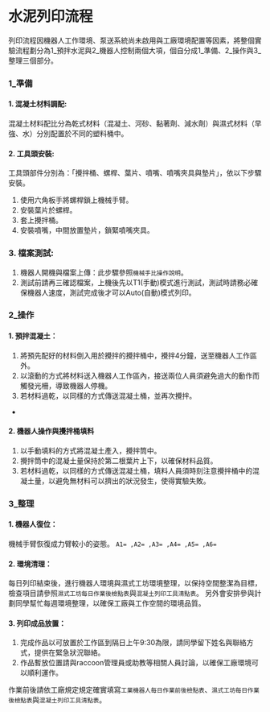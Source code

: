 # 水泥列印流程

列印流程因機器人工作環境、泵送系統尚未啟用與工廠環境配置等因素，將整個實驗流程劃分為1_預拌水泥與2_機器人控制兩個大項，個自分成1_準備、2_操作與3_整理三個部分。

### 1_準備
#### 1. 混凝土材料調配:
混凝土材料配比分為乾式材料（混凝土、河砂、黏著劑、減水劑）與濕式材料（早強、水）分別配置於不同的塑料桶中。
#### 2. 工具頭安裝:
工具頭部件分別為：「攪拌桶、螺桿、葉片、噴嘴、噴嘴夾具與墊片」，依以下步驟安裝。
1. 使用六角板手將螺桿鎖上機械手臂。
2. 安裝葉片於螺桿。
3. 套上攪拌桶。
4. 安裝噴嘴，中間放置墊片，鎖緊噴嘴夾具。
### 3. 檔案測試:
1. 機器人開機與檔案上傳：此步驟參照`機械手比操作說明`。
2. 測試前請再三確認檔案，上機後先以T1(手動)模式進行測試，測試時請務必確保機器人速度，測試完成後才可以Auto(自動)模式列印。

### 2_操作
#### 1. 預拌混凝土：
1. 將預先配好的材料倒入用於攪拌的攪拌桶中，攪拌4分鐘，送至機器人工作區外。
2. 以滾動的方式將材料送入機器人工作區內，接送兩位人員須避免過大的動作而觸發光柵，導致機器人停機。
3. 若材料過乾，以同樣的方式傳送混凝土桶，並再次攪拌。
- 
#### 2. 機器人操作與攪拌桶填料
1. 以手動填料的方式將混凝土產入，攪拌筒中。
2. 攪拌筒中的混凝土量保持於第二根葉片上下，以確保材料品質。
3. 若材料過乾，以同樣的方式傳送混凝土桶，填料人員須時刻注意攪拌桶中的混凝土量，以避免無材料可以擠出的狀況發生，使得實驗失敗。

### 3_整理
#### 1. 機器人復位：
機械手臂恢復成力臂較小的姿態。
`A1= ,A2= ,A3= ,A4= ,A5= ,A6= `
#### 2. 環境清理：
每日列印結束後，進行機器人環境與濕式工坊環境整理，以保持空間整潔為目標，檢查項目請參照`濕式工坊每日作業後檢點表`與`混凝土列印工具清點表`。
另外會安排參與計劃同學幫忙每週環境整理，以確保工廠與工作空間的環境品質。
#### 3. 列印成品放置：
1. 完成作品以可放置於工作區到隔日上午9:30為限，請同學留下姓名與聯絡方式，提供在緊急狀況聯絡。
2. 作品暫放位置請與raccoon管理員或助教等相關人員討論，以確保工廠環境可以順利運作。


作業前後請依工廠規定規定確實填寫`工業機器人每日作業前後檢點表`、`濕式工坊每日作業後檢點表`與`混凝土列印工具清點表`。
